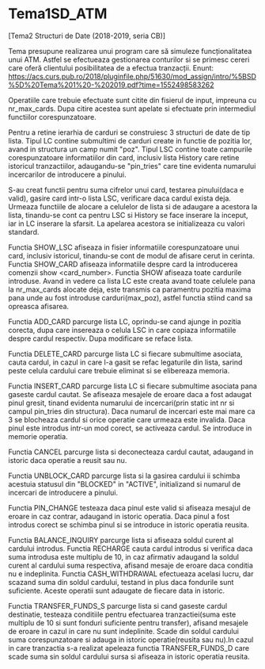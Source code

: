 # Tema1SD_ATM
[Tema2 Structuri de Date (2018-2019, seria CB)]



Tema presupune realizarea unui program care să simuleze funcționalitatea unui ATM. Astfel se efectueaza gestionarea conturilor si se primesc cereri care oferă clientului posibilitatea de a efectua tranzacții. Enunt: https://acs.curs.pub.ro/2018/pluginfile.php/51630/mod_assign/intro/%5BSD%5D%20Tema%201%20-%202019.pdf?time=1552498583262



Operatiile care trebuie efectuate sunt citite din fisierul de input, impreuna cu nr_max_cards. Dupa citire acestea sunt apelate si efectuate prin intermediul functiilor corespunzatoare.

Pentru a retine ierarhia de carduri se construiesc 3 structuri de date de tip lista. Tipul LC contine submultimi de carduri create in functie de pozitia lor, avand in structura un camp numit "poz". Tipul LSC contine toate campurile corespunzatoare informatiilor din card, inclusiv lista History care retine istoricul tranzactiilor, adaugandu-se "pin_tries" care tine evidenta numarului incercarilor de introducere a pinului.

S-au creat functii pentru suma cifrelor unui card, testarea pinului(daca e  valid), gasire card intr-o lista LSC, verificare daca cardul exista deja.  Urmeaza functiile de alocare a celulelor de lista si de adaugare a acestora la lista, tinandu-se cont ca pentru LSC si History se face inserare la inceput, iar in LC inserare la sfarsit. La apelarea acestora se initializeaza cu valori standard.

Functia SHOW_LSC afiseaza in fisier informatiile corespunzatoare unui card, inclusiv istoricul, tinandu-se cont de modul de afisare cerut in cerinta. Functia SHOW_CARD afiseaza informatiile despre card la introducerea comenzii show <card_number>. Functia SHOW afiseaza toate cardurile introduse. Avand in  vedere ca lista LC este creata avand toate celulele pana la nr_max_cards alocate deja, este transmis ca paramentru pozitia maxima pana unde au fost  introduse carduri(max_poz), astfel functia stiind cand sa opreasca afisarea.

Functia ADD_CARD parcurge lista LC, oprindu-se cand ajunge in pozitia corecta, dupa care insereaza o celula LSC in care copiaza informatiile despre cardul respectiv. Dupa modificare se reface lista.

Functia DELETE_CARD parcurge lista LC si fiecare submultime asociata, cauta cardul, in cazul in care l-a gasit se refac legaturile din lista, sarind peste celula cardului care trebuie eliminat si se elibereaza memoria.

Functia INSERT_CARD parcurge lista LC si fiecare submultime asociata pana gaseste cardul cautat. Se afiseaza mesajele de eroare daca a fost adaugat pinul gresit, tinand evidenta numarului de incercari(prin static int nr si campul pin_tries din structura). Daca numarul de incercari este mai mare ca 3 se blocheaza cardul si orice operatie care urmeaza este invalida. Daca pinul este introdus intr-un mod corect, se activeaza cardul. Se introduce in memorie operatia.

Functia CANCEL parcurge lista si deconecteaza cardul cautat, adaugand in istoric daca operatie a reusit sau nu.

Functia UNBLOCK_CARD parcurge lista si la gasirea cardului ii schimba acestuia statusul din "BLOCKED" in "ACTIVE", initializand si numarul de incercari de introducere a pinului.

Functia PIN_CHANGE testeaza daca pinul este valid si afiseaza mesajul de eroare in caz contrar, adaugand in istoric operatia. Daca pinul a fost introdus corect se schimba pinul si se introduce in istoric operatia reusita.

Functia BALANCE_INQUIRY parcurge lista si afiseaza soldul curent al cardului introdus. Functia RECHARGE cauta cardul introdus si verifica daca suma introdusa este multiplu de 10, in caz afirmativ adaugand la soldul curent al cardului suma respectiva, afisand mesaje de eroare daca conditia nu e indeplinita. Functia CASH_WITHDRAWAL efectueaza acelasi lucru, dar scazand suma din soldul cardului, testand in plus daca fondurile sunt suficiente. Aceste operatii sunt adaugate de fiecare data in istoric.

Functia TRANSFER_FUNDS_S parcurge lista si cand gaseste cardul destinatie, 
testeaza conditiile pentru efectuarea tranzactiei(suma este multiplu de 10 si 
sunt fonduri suficiente pentru transfer), afisand mesajele de eroare in cazul 
in care nu sunt indeplinite. Scade din soldul cardului suma corespunzatoare si 
adauga in istoric operatie(reusita sau nu).In cazul in care tranzactia s-a 
realizat apeleaza functia TRANSFER_FUNDS_D care scade suma sin soldul cardului 
sursa si afiseaza in istoric operatia reusita.




